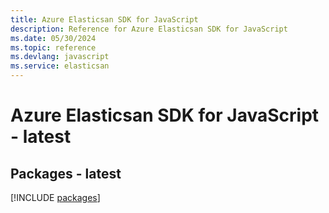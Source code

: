 ```yaml
---
title: Azure Elasticsan SDK for JavaScript
description: Reference for Azure Elasticsan SDK for JavaScript
ms.date: 05/30/2024
ms.topic: reference
ms.devlang: javascript
ms.service: elasticsan
---
```

# Azure Elasticsan SDK for JavaScript - latest
## Packages - latest
[!INCLUDE [packages](elasticsan-index.md)]